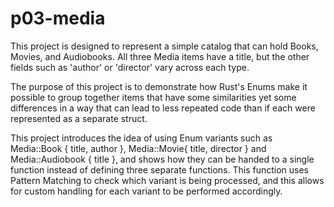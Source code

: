 # p03-media

This project is designed to represent a simple catalog that can hold Books, Movies, and Audiobooks.  All three Media items have a title, but the other fields such as 'author' or 'director' vary across each type.

The purpose of this project is to demonstrate how Rust's Enums make it possible to group together items that have some similarities yet some differences in a way that can lead to less repeated code than if each were represented as a separate struct.

This project introduces the idea of using Enum variants such as Media::Book { title, author }, Media::Movie{ title, director } and Media::Audiobook { title }, and shows how they can be handed to a single function instead of defining three separate functions.  This function uses Pattern Matching to check which variant is being processed, and this allows for custom handling for each variant to be performed accordingly.
